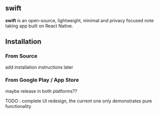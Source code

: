 ## swift
**swift** is an open-source, lightweight, minimal and privacy focused note taking app built on React Native.

## Installation
### From Source
add installation instructions later

### From Google Play / App Store
maybe release in both platforms??

TODO : complete UI redesign, the current one only demonstrates pure functionality